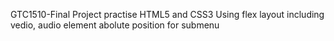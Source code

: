 GTC1510-Final Project
practise HTML5 and CSS3
Using flex layout
including vedio, audio element
abolute position for submenu
